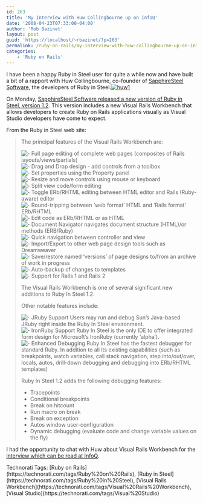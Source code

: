 ```yaml
---
id: 263
title: 'My Interview with Huw Collingbourne up on InfoQ'
date: '2008-04-23T07:33:00-04:00'
author: 'Rob Bazinet'
layout: post
guid: 'https://localhost/~rbazinet/?p=263'
permalink: /ruby-on-rails/my-interview-with-huw-collingbourne-up-on-infoq/
categories:
    - 'Ruby on Rails'
---
```


I have been a happy Ruby in Steel user for quite a while now and have built a bit of a rapport with Huw Collingbourne, co-founder of [SapphireSteel Software](https://www.sapphiresteel.com/), the developers of Ruby in Steel.[![huw1](https://www.accidentaltechnologist.com/files/media/image/WindowsLiveWriter/MyInterviewwithHuwCollingbourneuponInfoQ_734C/huw1_thumb.jpg)](https://www.accidentaltechnologist.com/files/media/image/WindowsLiveWriter/MyInterviewwithHuwCollingbourneuponInfoQ_734C/huw1_2.jpg)

On Monday, [SapphireSteel Software released a new version of Ruby in Steel, version 1.2](https://www.sapphiresteel.com/Ruby-In-Steel-1-2-Launched). This version includes a new Visual Rails Workbench that allows developers to create Ruby on Rails applications visually as Visual Studio developers have come to expect.

From the Ruby in Steel web site:

> The principal features of the Visual Rails Workbench are:
> 
> ![-](https://www.sapphiresteel.com/dist/puce.gif) Full page editing of complete web pages (composites of Rails layouts/views/partials)   
> ![-](https://www.sapphiresteel.com/dist/puce.gif) Drag and Drop design - add controls from a toolbox   
> ![-](https://www.sapphiresteel.com/dist/puce.gif) Set properties using the Property panel   
> ![-](https://www.sapphiresteel.com/dist/puce.gif) Resize and move controls using mouse or keyboard   
> ![-](https://www.sapphiresteel.com/dist/puce.gif) Split view code/form editing   
> ![-](https://www.sapphiresteel.com/dist/puce.gif) Toggle ERb/RHTML editing between HTML editor and Rails (Ruby-aware) editor   
> ![-](https://www.sapphiresteel.com/dist/puce.gif) Round-tripping between ‘web format’ HTML and ‘Rails format’ ERb/RHTML   
> ![-](https://www.sapphiresteel.com/dist/puce.gif) Edit code as ERb/RHTML or as HTML   
> ![-](https://www.sapphiresteel.com/dist/puce.gif) Document Navigator navigates document structure (HTML)/or methods (ERB/Ruby)   
> ![-](https://www.sapphiresteel.com/dist/puce.gif) Quick navigation between controller and view   
> ![-](https://www.sapphiresteel.com/dist/puce.gif) Import/Export to other web page design tools such as Dreamweaver   
> ![-](https://www.sapphiresteel.com/dist/puce.gif) Save/restore named ‘versions’ of page designs to/from an archive of work in progress   
> ![-](https://www.sapphiresteel.com/dist/puce.gif) Auto-backup of changes to templates   
> ![-](https://www.sapphiresteel.com/dist/puce.gif) Support for Rails 1 and Rails 2
> 
> The Visual Rails Workbench is one of several significant new additions to Ruby In Steel 1.2.
> 
> Other notable features include:
> 
> ![-](https://www.sapphiresteel.com/dist/puce.gif) JRuby Support Users may run and debug Sun’s Java-based JRuby right inside the Ruby In Steel environment.   
> ![-](https://www.sapphiresteel.com/dist/puce.gif) IronRuby Support Ruby In Steel is the only IDE to offer integrated form design for Microsoft’s IronRuby (currently ‘alpha’).   
> ![-](https://www.sapphiresteel.com/dist/puce.gif) Enhanced Debugging Ruby In Steel has the fastest debugger for standard Ruby. In addition to all its existing capabilities (such as breakpoints, watch variables, call stack navigation, step into/out/over, locals, autos, drill-down debugging and debugging into ERb/RHTML templates)
> 
> Ruby In Steel 1.2 adds the following debugging features:
> 
> - Tracepoints
> - Conditional breakpoints
> - Break on hitcount
> - Run macro on break
> - Break on exception
> - Autos window user-configuration
> - Dynamic debugging (evaluate code and change variable values on the fly)

I had the opportunity to chat with Huw about Visual Rails Workbench for the [interview which can be read at InfoQ](https://www.infoq.com/news/2008/04/visual-rails-workbench).

<div class="wlWriterSmartContent" id="scid:0767317B-992E-4b12-91E0-4F059A8CECA8:cd83755a-abf0-4634-8886-423c42aac3ee" style="padding-right: 0px; display: inline; padding-left: 0px; padding-bottom: 0px; margin: 0px; padding-top: 0px">Technorati Tags: [Ruby on Rails](https://technorati.com/tags/Ruby%20on%20Rails), [Ruby in Steel](https://technorati.com/tags/Ruby%20in%20Steel), [Visual Rails Workbench](https://technorati.com/tags/Visual%20Rails%20Workbench), [Visual Studio](https://technorati.com/tags/Visual%20Studio)</div>